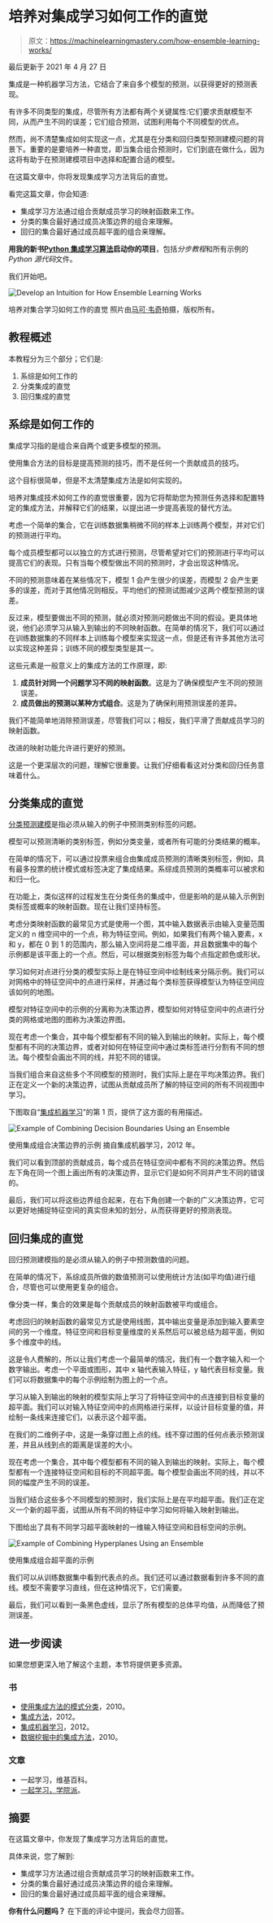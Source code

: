 # 培养对集成学习如何工作的直觉

> 原文：<https://machinelearningmastery.com/how-ensemble-learning-works/>

最后更新于 2021 年 4 月 27 日

集成是一种机器学习方法，它结合了来自多个模型的预测，以获得更好的预测表现。

有许多不同类型的集成，尽管所有方法都有两个关键属性:它们要求贡献模型不同，从而产生不同的误差；它们组合预测，试图利用每个不同模型的优点。

然而，尚不清楚集成如何实现这一点，尤其是在分类和回归类型预测建模问题的背景下。重要的是要培养一种直觉，即当集合组合预测时，它们到底在做什么，因为这将有助于在预测建模项目中选择和配置合适的模型。

在这篇文章中，你将发现集成学习方法背后的直觉。

看完这篇文章，你会知道:

*   集成学习方法通过组合贡献成员学习的映射函数来工作。
*   分类的集合最好通过成员决策边界的组合来理解。
*   回归的集合最好通过成员超平面的组合来理解。

**用我的新书[Python 集成学习算法](https://machinelearningmastery.com/ensemble-learning-algorithms-with-python/)启动你的项目**，包括*分步教程*和所有示例的 *Python 源代码*文件。

我们开始吧。

![Develop an Intuition for How Ensemble Learning Works](img/726eeb4d0fbd5d32509fa9af96dd4af0.png)

培养对集合学习如何工作的直觉
照片由[马可·韦奇](https://www.flickr.com/photos/160866001@N07/45967563051/)拍摄，版权所有。

## 教程概述

本教程分为三个部分；它们是:

1.  系综是如何工作的
2.  分类集成的直觉
3.  回归集成的直觉

## 系综是如何工作的

集成学习指的是组合来自两个或更多模型的预测。

使用集合方法的目标是提高预测的技巧，而不是任何一个贡献成员的技巧。

这个目标很简单，但是不太清楚集成方法是如何实现的。

培养对集成技术如何工作的直觉很重要，因为它将帮助您为预测任务选择和配置特定的集成方法，并解释它们的结果，以提出进一步提高表现的替代方法。

考虑一个简单的集合，它在训练数据集稍微不同的样本上训练两个模型，并对它们的预测进行平均。

每个成员模型都可以以独立的方式进行预测，尽管希望对它们的预测进行平均可以提高它们的表现。只有当每个模型做出不同的预测时，才会出现这种情况。

不同的预测意味着在某些情况下，模型 1 会产生很少的误差，而模型 2 会产生更多的误差，而对于其他情况则相反。平均他们的预测试图减少这两个模型预测的误差。

反过来，模型要做出不同的预测，就必须对预测问题做出不同的假设。更具体地说，他们必须学习从输入到输出的不同映射函数。在简单的情况下，我们可以通过在训练数据集的不同样本上训练每个模型来实现这一点，但是还有许多其他方法可以实现这种差异；训练不同的模型类型是其一。

这些元素是一般意义上的集成方法的工作原理，即:

1.  **成员针对同一个问题学习不同的映射函数**。这是为了确保模型产生不同的预测误差。
2.  **成员做出的预测以某种方式组合**。这是为了确保利用预测误差的差异。

我们不能简单地消除预测误差，尽管我们可以；相反，我们平滑了贡献成员学习的映射函数。

改进的映射功能允许进行更好的预测。

这是一个更深层次的问题，理解它很重要。让我们仔细看看这对分类和回归任务意味着什么。

## 分类集成的直觉

[分类预测建模](https://machinelearningmastery.com/types-of-classification-in-machine-learning/)是指必须从输入的例子中预测类别标签的问题。

模型可以预测清晰的类别标签，例如分类变量，或者所有可能的分类结果的概率。

在简单的情况下，可以通过投票来组合由集成成员预测的清晰类别标签，例如，具有最多投票的统计模式或标签决定了集成结果。系综成员预测的类概率可以被求和和归一化。

在功能上，类似这样的过程发生在分类任务的集成中，但是影响的是从输入示例到类标签或概率的映射函数。现在让我们坚持标签。

考虑分类映射函数的最常见方式是使用一个图，其中输入数据表示由输入变量范围定义的 n 维空间中的一个点，称为特征空间。例如，如果我们有两个输入要素，x 和 y，都在 0 到 1 的范围内，那么输入空间将是二维平面，并且数据集中的每个示例都是该平面上的一个点。然后，可以根据类别标签为每个点指定颜色或形状。

学习如何对点进行分类的模型实际上是在特征空间中绘制线来分隔示例。我们可以对网格中的特征空间中的点进行采样，并通过每个类标签获得模型认为特征空间应该如何的地图。

模型对特征空间中的示例的分离称为决策边界，模型如何对特征空间中的点进行分类的网格或地图的图称为决策边界图。

现在考虑一个集合，其中每个模型都有不同的输入到输出的映射。实际上，每个模型都有不同的决策边界，或者对如何在特征空间中通过类标签进行分割有不同的想法。每个模型会画出不同的线，并犯不同的错误。

当我们组合来自这些多个不同模型的预测时，我们实际上是在平均决策边界。我们正在定义一个新的决策边界，试图从贡献成员所了解的特征空间的所有不同视图中学习。

下图取自“[集成机器学习](https://amzn.to/2C7syo5)”的第 1 页，提供了这方面的有用描述。

![Example of Combining Decision Boundaries Using an Ensemble](img/e29346c2b17a36969c586250edcd418b.png)

使用集成组合决策边界的示例
摘自集成机器学习，2012 年。

我们可以看到顶部的贡献成员，每个成员在特征空间中都有不同的决策边界。然后左下角在同一个图上画出所有的决策边界，显示它们是如何不同并产生不同的错误的。

最后，我们可以将这些边界组合起来，在右下角创建一个新的广义决策边界，它可以更好地捕捉特征空间的真实但未知的划分，从而获得更好的预测表现。

## 回归集成的直觉

回归预测建模指的是必须从输入的例子中预测数值的问题。

在简单的情况下，系综成员所做的数值预测可以使用统计方法(如平均值)进行组合，尽管也可以使用更复杂的组合。

像分类一样，集合的效果是每个贡献成员的映射函数被平均或组合。

考虑回归的映射函数的最常见方式是使用线图，其中输出变量是添加到输入要素空间的另一个维度。特征空间和目标变量维度的关系然后可以被总结为超平面，例如多个维度中的线。

这是令人费解的，所以让我们考虑一个最简单的情况，我们有一个数字输入和一个数字输出。考虑一个平面或图形，其中 x 轴代表输入特征，y 轴代表目标变量。我们可以将数据集中的每个示例绘制为图上的一个点。

学习从输入到输出的映射的模型实际上学习了将特征空间中的点连接到目标变量的超平面。我们可以对输入特征空间中的点网格进行采样，以设计目标变量的值，并绘制一条线来连接它们，以表示这个超平面。

在我们的二维例子中，这是一条穿过图上点的线。线不穿过图的任何点表示预测误差，并且从线到点的距离是误差的大小。

现在考虑一个集合，其中每个模型都有不同的输入到输出的映射。实际上，每个模型都有一个连接特征空间和目标的不同超平面。每个模型会画出不同的线，并以不同的幅度产生不同的误差。

当我们结合这些多个不同模型的预测时，我们实际上是在平均超平面。我们正在定义一个新的超平面，试图从所有不同的特征中学习如何将输入映射到输出。

下图给出了具有不同学习超平面映射的一维输入特征空间和目标空间的示例。

![Example of Combining Hyperplanes Using an Ensemble](img/732abdd5d0386d7e9edf2e9c560f7e87.png)

使用集成组合超平面的示例

我们可以从训练数据集中看到代表点的点。我们还可以通过数据看到许多不同的直线。模型不需要学习直线，但在这种情况下，它们需要。

最后，我们可以看到一条黑色虚线，显示了所有模型的总体平均值，从而降低了预测误差。

## 进一步阅读

如果您想更深入地了解这个主题，本节将提供更多资源。

### 书

*   [使用集成方法的模式分类](https://amzn.to/2zxc0F7)，2010。
*   [集成方法](https://amzn.to/2XZzrjG)，2012。
*   [集成机器学习](https://amzn.to/2C7syo5)，2012。
*   [数据挖掘中的集成方法](https://amzn.to/3frGM1A)，2010。

### 文章

*   一起学习，维基百科。
*   [一起学习，学院派](http://www.scholarpedia.org/article/Ensemble_learning)。

## 摘要

在这篇文章中，你发现了集成学习方法背后的直觉。

具体来说，您了解到:

*   集成学习方法通过组合贡献成员学习的映射函数来工作。
*   分类的集合最好通过成员决策边界的组合来理解。
*   回归的集合最好通过成员超平面的组合来理解。

**你有什么问题吗？**
在下面的评论中提问，我会尽力回答。